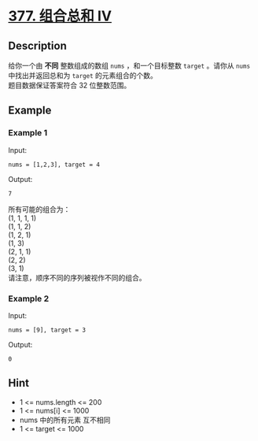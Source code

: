 # [377. 组合总和 Ⅳ](https://leetcode.cn/problems/combination-sum-iv/description/)
## Description
给你一个由 **不同** 整数组成的数组 `nums` ，和一个目标整数 `target` 。请你从 `nums` 中找出并返回总和为 `target` 的元素组合的个数。  
题目数据保证答案符合 32 位整数范围。
## Example
### Example 1
Input:  
```
nums = [1,2,3], target = 4
```
Output:
```
7
```
所有可能的组合为：  
(1, 1, 1, 1)  
(1, 1, 2)  
(1, 2, 1)  
(1, 3)  
(2, 1, 1)  
(2, 2)  
(3, 1)  
请注意，顺序不同的序列被视作不同的组合。
### Example 2
Input:  
```
nums = [9], target = 3
```
Output:
```
0
```
## Hint
- 1 <= nums.length <= 200
- 1 <= nums[i] <= 1000
- nums 中的所有元素 互不相同
- 1 <= target <= 1000
